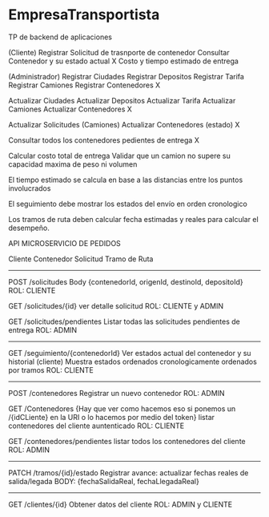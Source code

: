 # EmpresaTransportista
TP de backend de aplicaciones 

(Cliente)
Registrar Solicitud de trasnporte de contenedor
Consultar Contenedor y su estado actual X 
Costo y tiempo estimado de entrega



(Administrador)
Registrar Ciudades
Registrar Depositos
Registrar Tarifa
Registrar Camiones
Registrar Contenedores X

Actualizar Ciudades
Actualizar Depositos
Actualizar Tarifa
Actualizar Camiones
Actualizar Contenedores X

Actualizar Solicitudes (Camiones)
Actualizar Contenedores (estado) X

Consultar todos los contenedores pedientes de entrega X

Calcular costo total de entrega 
Validar que un camion no supere su capacidad maxima de peso ni volumen

El tiempo estimado se calcula en base a las distancias entre los puntos involucrados

El seguimiento debe mostrar los estados del envío en orden cronologico

Los tramos de ruta deben calcular fecha estimadas y reales para calcular el desempeño.




API MICROSERVICIO DE PEDIDOS 

Cliente 
Contenedor
Solicitud
Tramo de Ruta

----------------------------------------------------------------------

POST /solicitudes
Body {contenedorId, origenId, destinoId, depositoId}
ROL: CLIENTE

GET /solicitudes/{id}
ver detalle solicitud
ROL: CLIENTE y ADMIN

GET /solicitudes/pendientes
Listar todas las solicitudes pendientes de entrega
ROL: ADMIN

----------------------------------------------------------------------

GET /seguimiento/{contenedorId}
Ver estados actual del contenedor y su historial (cliente)
Muestra estados ordenados cronologicamente ordenados por tramos
ROL: CLIENTE

-------------------------------------------------------------------------------------------------------


POST /contenedores
Registrar un nuevo contenedor 
ROL: ADMIN

GET /Contenedores
{Hay que ver como hacemos eso si ponemos un /{idCLiente} en la URI o lo hacemos por medio del token}
listar contenedores del cliente auntenticado
ROL: CLIENTE

GET /contenedores/pendientes
listar todos los contenedores del cliente
ROL: ADMIN

--------------------------------------------------------------------------------------------------------

PATCH /tramos/{id}/estado
Registrar avance: actualizar fechas reales de salida/legada 
BODY: {fechaSalidaReal, fechaLlegadaReal}

---------------------------------------------------------------------------------------------------------

GET /clientes/{id}
Obtener datos del cliente
ROL: ADMIN y CLIENTE




